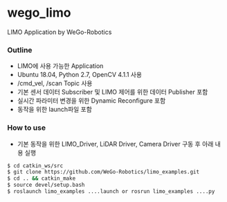 # wego_limo
LIMO Application by WeGo-Robotics

### Outline
* LIMO에 사용 가능한 Application
* Ubuntu 18.04, Python 2.7, OpenCV 4.1.1 사용
* /cmd_vel, /scan Topic 사용
* 기본 센서 데이터 Subscriber 및 LIMO 제어를 위한 데이터 Publisher 포함
* 실시간 파라미터 변경을 위한 Dynamic Reconfigure 포함
* 동작을 위한 launch파일 포함

### How to use
* 기본 동작을 위한 LIMO_Driver, LiDAR Driver, Camera Driver 구동 후 아래 내용 실행
```bash
$ cd catkin_ws/src
$ git clone https://github.com/WeGo-Robotics/limo_examples.git
$ cd .. && catkin_make
$ source devel/setup.bash
$ roslaunch limo_examples ....launch or rosrun limo_examples ....py 
```

